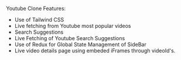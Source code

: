 Youtube Clone Features:

- Use of Tailwind CSS
- Live fetching from Youtube most popular videos
- Search Suggestions 
- Live Fetching of Youtube Search Suggestions
- Use of Redux for Global State Management of SideBar
- Live video details page using embeded iFrames through videoId's.